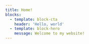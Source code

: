 ```yaml
---
title: Home!
blocks:
  - template: block-cta
    header: 'Hello, world'
  - template: block-hero
    message: Welcome to my website!
---
```



